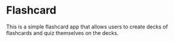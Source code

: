 # Flashcard

This is a simple flashcard app that allows users to create decks of flashcards and quiz themselves
on the decks.